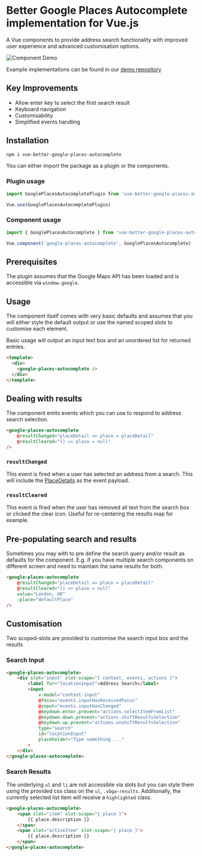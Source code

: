 # Better Google Places Autocomplete implementation for Vue.js

A Vue components to provide address search functionality with improved user experience and advanced customisation options.

![Component Demo](./demo.gif)

Example implementations can be found in our [demo repository](https://github.com/dewsign/examples-vue-better-google-places-autocomplete)

## Key Improvements

* Allow enter key to select the first search result
* Keyboard navigation
* Customisability
* Simplified events handling

## Installation

```sh
npm i vue-better-google-places-autocomplete
```

You can either import the package as a plugin or the components.

### Plugin usage

```js
import GooglePlacesAutocompletePlugin from 'vue-better-google-places-autocomplete'

Vue.use(GooglePlacesAutocompletePlugin)
```

### Component usage

```js
import { GooglePlacesAutocomplete } from 'vue-better-google-places-autocomplete'

Vue.component('google-places-autocomplete', GooglePlacesAutocomplete)
```

## Prerequisites

The plugin assumes that the Google Maps API has been loaded and is accessible via `window.google`.

## Usage

The component itself comes with very basic defaults and assumes that you will either style the default output or use the named scoped slots to customise each element.

Basic usage will output an input text box and an unordered list for returned entries.

```html
<template>
  <div>
    <google-places-autocomplete />
  </div>
</template>
```

## Dealing with results

The component emits events which you can use to respond to address search selection.

```html
<google-places-autocomplete
    @resultChanged="placeDetail => place = placeDetail"
    @resultCleared="() => place = null"
/>
```

### `resultChanged`

This event is fired when a user has selected an address from a search. This will include the [PlaceDetails](https://developers.google.com/maps/documentation/javascript/places#place_details_requests) as the event payload.

### `resultCleared`

This event is fired when the user has removed all text from the search box or clicked the clear icon. Useful for re-centering the results map for example.

## Pre-populating search and results

Sometimes you may with to pre define the search query and/or result as defaults for the component. E.g. if you have multiple search components on different screen and need to maintain the same results for both.

```html
<google-places-autocomplete
    @resultChanged="placeDetail => place = placeDetail"
    @resultCleared="() => place = null"
    value="London, UK"
    :place="defaultPlace"
/>
```

## Customisation

Two scoped-slots are provided to customise the search input box and the results

### Search Input

```html
<google-places-autocomplete>
    <div slot="input" slot-scope="{ context, events, actions }">
        <label for="locationInput">Address Search</label>
        <input
            v-model="context.input"
            @focus="events.inputHasReceivedFocus"
            @input="events.inputHasChanged"
            @keydown.enter.prevent="actions.selectItemFromList"
            @keydown.down.prevent="actions.shiftResultsSelection"
            @keydown.up.prevent="actions.unshiftResultsSelection"
            type="search"
            id="locationInput"
            placeholder="Type something ..."
        >
    </div>
</google-places-autocomplete>
```

### Search Results

The underlying `ul` and `li` are not accessible via slots but you can style them using the provided css class on the `ul`, `.vbga-results`. Additionally, the currently selected list item will receive a `highlighted` class.

```html
<google-places-autocomplete>
    <span slot="item" slot-scope="{ place }">
        {{ place.description }}
    </span>
    <span slot="activeItem" slot-scope="{ place }">
        {{ place.description }}
    </span>
</google-places-autocomplete>
```
